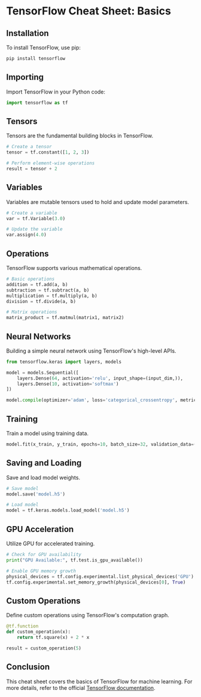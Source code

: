 # TensorFlow Cheat Sheet: Basics

## Installation

To install TensorFlow, use pip:

```bash
pip install tensorflow
```

## Importing

Import TensorFlow in your Python code:

```python
import tensorflow as tf
```

## Tensors

Tensors are the fundamental building blocks in TensorFlow.

```python
# Create a tensor
tensor = tf.constant([1, 2, 3])

# Perform element-wise operations
result = tensor + 2
```

## Variables

Variables are mutable tensors used to hold and update model parameters.

```python
# Create a variable
var = tf.Variable(3.0)

# Update the variable
var.assign(4.0)
```

## Operations

TensorFlow supports various mathematical operations.

```python
# Basic operations
addition = tf.add(a, b)
subtraction = tf.subtract(a, b)
multiplication = tf.multiply(a, b)
division = tf.divide(a, b)

# Matrix operations
matrix_product = tf.matmul(matrix1, matrix2)
```

## Neural Networks

Building a simple neural network using TensorFlow's high-level APIs.

```python
from tensorflow.keras import layers, models

model = models.Sequential([
    layers.Dense(64, activation='relu', input_shape=(input_dim,)),
    layers.Dense(10, activation='softmax')
])

model.compile(optimizer='adam', loss='categorical_crossentropy', metrics=['accuracy'])
```

## Training

Train a model using training data.

```python
model.fit(x_train, y_train, epochs=10, batch_size=32, validation_data=(x_val, y_val))
```

## Saving and Loading

Save and load model weights.

```python
# Save model
model.save('model.h5')

# Load model
model = tf.keras.models.load_model('model.h5')
```

## GPU Acceleration

Utilize GPU for accelerated training.

```python
# Check for GPU availability
print("GPU Available:", tf.test.is_gpu_available())

# Enable GPU memory growth
physical_devices = tf.config.experimental.list_physical_devices('GPU')
tf.config.experimental.set_memory_growth(physical_devices[0], True)
```

## Custom Operations

Define custom operations using TensorFlow's computation graph.

```python
@tf.function
def custom_operation(x):
    return tf.square(x) + 2 * x

result = custom_operation(5)
```

## Conclusion

This cheat sheet covers the basics of TensorFlow for machine learning. For more details, refer to the official [TensorFlow documentation](https://www.tensorflow.org/).
